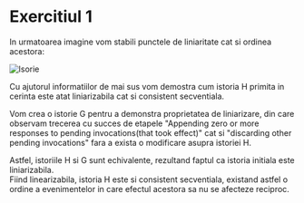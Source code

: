 # Exercitiul 1

In urmatoarea imagine vom stabili punctele de liniaritate cat si ordinea acestora:

![Isorie](https://github.com/GalatanuBogdan/TehniciDeProgramareMultiprocesor/blob/main/Ex1/IstoriaEvenimentelor.png)

Cu ajutorul informatiilor de mai sus vom demostra cum istoria H primita in cerinta este atat liniarizabila
cat si consistent secventiala. <br>

Vom crea o istorie G pentru a demonstra proprietatea de liniarizare, din care observam trecerea cu succes de etapele "Appending zero or more responses to pending invocations(that took effect)" cat si "discarding other pending invocations" fara a exista o modificare asupra istoriei H. <br>

Astfel, istoriile H si G sunt echivalente, rezultand faptul ca istoria initiala 
este liniarizabila. <br> 
Fiind linearizabila, istoria H este si consistent secventiala, existand astfel o ordine a 
evenimentelor in care efectul acestora sa nu se afecteze reciproc. <br>
